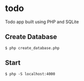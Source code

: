 # todo
Todo app built using PHP and SQLite


## Create Database
```
$ php create_database.php
```



## Start
```
$ php -S localhost:4000
```

